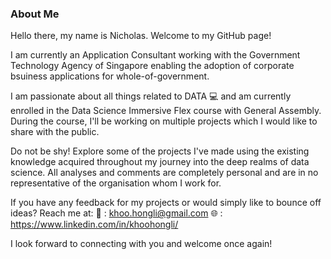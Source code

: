 ### About Me

Hello there, my name is Nicholas. Welcome to my GitHub page!

I am currently an Application Consultant working with the Government Technology Agency of Singapore enabling the adoption of corporate bsuiness applications for whole-of-government.

I am passionate about all things related to DATA :computer: and am currently enrolled in the Data Science Immersive Flex course with General Assembly. During the course, I'll be working on multiple projects which I would like to share with the public.

Do not be shy! Explore some of the projects I've made using the existing knowledge acquired throughout my journey into the deep realms of data science. All analyses and comments are completely personal and are in no representative of the organisation whom I work for.

If you have any feedback for my projects or would simply like to bounce off ideas? Reach me at:
:e-mail: : khoo.hongli@gmail.com
:globe_with_meridians: : https://www.linkedin.com/in/khoohongli/

I look forward to connecting with you and welcome once again!
